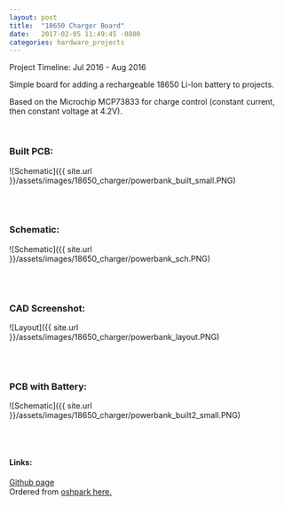 ```yaml
---
layout: post
title:  "18650 Charger Board"
date:   2017-02-05 11:49:45 -0800
categories: hardware_projects
---
```

Project Timeline: Jul 2016 - Aug 2016

Simple board for adding a rechargeable 18650 Li-Ion battery to projects.

Based on the Microchip MCP73833 for charge control (constant current, then constant voltage at 4.2V).

<br>

### Built PCB:
![Schematic]({{ site.url }}/assets/images/18650_charger/powerbank_built_small.PNG)

<br><br>

### Schematic:
![Schematic]({{ site.url }}/assets/images/18650_charger/powerbank_sch.PNG)

<br><br>

### CAD Screenshot:
![Layout]({{ site.url }}/assets/images/18650_charger/powerbank_layout.PNG)

<br><br>

### PCB with Battery:
![Schematic]({{ site.url }}/assets/images/18650_charger/powerbank_built2_small.PNG)

<br><br>
#### Links:
[Github page](https://github.com/bkeegs/18650-Charge-Board)
<br>
Ordered from [oshpark here.](https://oshpark.com/shared_projects/FoScnJAu)
